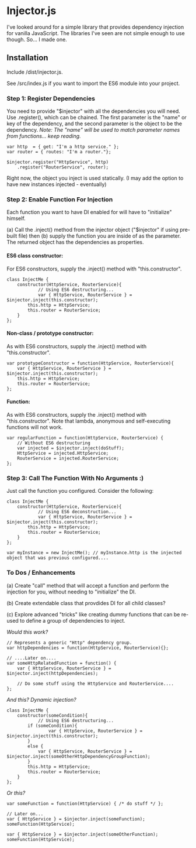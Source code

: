 # Injector.js

I've looked around for a simple library that provides dependency injection for vanilla JavaScript. The libraries I've seen are not simple enough to use though. So... I made one.  

## Installation

Include /dist/injector.js. 

See /src/index.js if you want to import the ES6 module into your project.

### Step 1: Register Dependencies

You need to provide "$injector" with all the dependencies you will need. Use .register(), which can be chained. The first parameter is the "name" or key of the dependency, and the second parameter is the object to be the dependency. *Note: The "name" will be used to match parameter names from functions... keep reading.*

```
var http  = { get: "I'm a http service." };
var router = { routes: "I'm a router."};

$injector.register("HttpService", http)
	.register("RouterService", router);
```

Right now, the object you inject is used statically. (I may add the option to have new instances injected - eventually)


### Step 2: Enable Function For Injection

Each function you want to have DI enabled for will have to "initialize" himself. 

(a) Call the .inject() method from the injector object ("$injector" if using pre-built file) then (b) supply the function you are inside of as the parameter. The returned object has the dependencies as properties.

#### ES6 class constructor:

For ES6 constructors, supply the .inject() method with "this.constructor".
```
class InjectMe {
	constructor(HttpService, RouterService){
    		// Using ES6 destructuring...
        	var { HttpService, RouterService } = $injector.inject(this.constructor);
		this.http = HttpService;
		this.router = RouterService;
	}
};
```

#### Non-class / prototype constructor:

As with ES6 constructors, supply the .inject() method with "this.constructor".
```
var prototypeConstructor = function(HttpService, RouterService){
	var { HttpService, RouterService } = $injector.inject(this.constructor);
	this.http = HttpService;
	this.router = RouterService;
};
```

#### Function:

As with ES6 constructors, supply the .inject() method with "this.constructor". Note that lambda, anonymous and self-executing functions will not work.
```
var regularFunction = function(HttpService, RouterService) {
	// Without ES6 destructuring
	var injected = $injector.inject(doStuff);
	HttpService = injected.HttpService;
	RouterService = injected.RouterService;
};
```


### Step 3: Call The Function With No Arguments :)

Just call the function you configured. Consider the following:

```
class InjectMe {
	constructor(HttpService, RouterService){
    		// Using ES6 deconstruction...
        	var { HttpService, RouterService } = $injector.inject(this.constructor);
		this.http = HttpService;
		this.router = RouterService;
	}
};

var myInstance = new InjectMe(); // myInstance.http is the injected object that was previous configured....
```

### To Dos / Enhancements

(a) Create "call" method that will accept a function and perform the injection for you, without needing to "initialize" the DI.

(b) Create extendable class that provdides DI for all child classes?

(c) Explore advanced "tricks" like creating dummy functions that can be re-used to define a group of dependencies to inject.

*Would this work?*
```
// Represents a generic "Http" dependency group.
var httpDependencies = function(HttpService, RouterService){};

// ....Later on....
var someHttpRelatedFunction = function() {
	var { HttpService, RouterService } = $injector.inject(httpDependencies);
	
	// Do some stuff using the HttpService and RouterService....
};
```

*And this? Dynamic injection?*

```
class InjectMe {
	constructor(someCondition){
    		// Using ES6 destructuring...
		if (someCondition){
        		var { HttpService, RouterService } = $injector.inject(this.constructor);
		}
		else {
			var { HttpService, RouterService } = $injector.inject(someOtherHttpDependencyGroupFunction);
		}
		this.http = HttpService;
		this.router = RouterService;
	}
};
```

*Or this?*
```
var someFunction = function(HttpService) { /* do stuff */ };

// Later on...
var { HttpService } = $injector.inject(someFunction);
someFunction(HttpService);

var { HttpService } = $injector.inject(someOtherFunction);
someFunction(HttpService);

```
